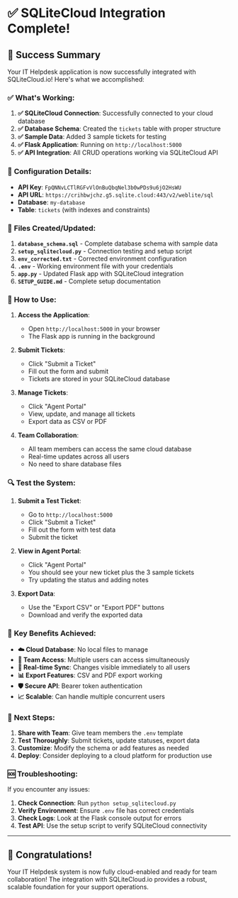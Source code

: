 # ✅ SQLiteCloud Integration Complete!

## 🎉 Success Summary

Your IT Helpdesk application is now successfully integrated with SQLiteCloud.io! Here's what we accomplished:

### ✅ **What's Working:**

1. **✅ SQLiteCloud Connection**: Successfully connected to your cloud database
2. **✅ Database Schema**: Created the `tickets` table with proper structure
3. **✅ Sample Data**: Added 3 sample tickets for testing
4. **✅ Flask Application**: Running on `http://localhost:5000`
5. **✅ API Integration**: All CRUD operations working via SQLiteCloud API

### 🔧 **Configuration Details:**

- **API Key**: `FpQNNvLCTlRGFvVlOnBuQbqNel3b0wPDs9u6jO2HsWU`
- **API URL**: `https://crihbwjchz.g5.sqlite.cloud:443/v2/weblite/sql`
- **Database**: `my-database`
- **Table**: `tickets` (with indexes and constraints)

### 📁 **Files Created/Updated:**

1. **`database_schema.sql`** - Complete database schema with sample data
2. **`setup_sqlitecloud.py`** - Connection testing and setup script
3. **`env_corrected.txt`** - Corrected environment configuration
4. **`.env`** - Working environment file with your credentials
5. **`app.py`** - Updated Flask app with SQLiteCloud integration
6. **`SETUP_GUIDE.md`** - Complete setup documentation

### 🚀 **How to Use:**

1. **Access the Application**: 
   - Open `http://localhost:5000` in your browser
   - The Flask app is running in the background

2. **Submit Tickets**:
   - Click "Submit a Ticket" 
   - Fill out the form and submit
   - Tickets are stored in your SQLiteCloud database

3. **Manage Tickets**:
   - Click "Agent Portal"
   - View, update, and manage all tickets
   - Export data as CSV or PDF

4. **Team Collaboration**:
   - All team members can access the same cloud database
   - Real-time updates across all users
   - No need to share database files

### 🔍 **Test the System:**

1. **Submit a Test Ticket**:
   - Go to `http://localhost:5000`
   - Click "Submit a Ticket"
   - Fill out the form with test data
   - Submit the ticket

2. **View in Agent Portal**:
   - Click "Agent Portal"
   - You should see your new ticket plus the 3 sample tickets
   - Try updating the status and adding notes

3. **Export Data**:
   - Use the "Export CSV" or "Export PDF" buttons
   - Download and verify the exported data

### 🌟 **Key Benefits Achieved:**

- **☁️ Cloud Database**: No local files to manage
- **👥 Team Access**: Multiple users can access simultaneously
- **🔄 Real-time Sync**: Changes visible immediately to all users
- **📊 Export Features**: CSV and PDF export working
- **🛡️ Secure API**: Bearer token authentication
- **📈 Scalable**: Can handle multiple concurrent users

### 🎯 **Next Steps:**

1. **Share with Team**: Give team members the `.env` template
2. **Test Thoroughly**: Submit tickets, update statuses, export data
3. **Customize**: Modify the schema or add features as needed
4. **Deploy**: Consider deploying to a cloud platform for production use

### 🆘 **Troubleshooting:**

If you encounter any issues:

1. **Check Connection**: Run `python setup_sqlitecloud.py`
2. **Verify Environment**: Ensure `.env` file has correct credentials
3. **Check Logs**: Look at the Flask console output for errors
4. **Test API**: Use the setup script to verify SQLiteCloud connectivity

---

## 🎊 **Congratulations!**

Your IT Helpdesk system is now fully cloud-enabled and ready for team collaboration! The integration with SQLiteCloud.io provides a robust, scalable foundation for your support operations.

